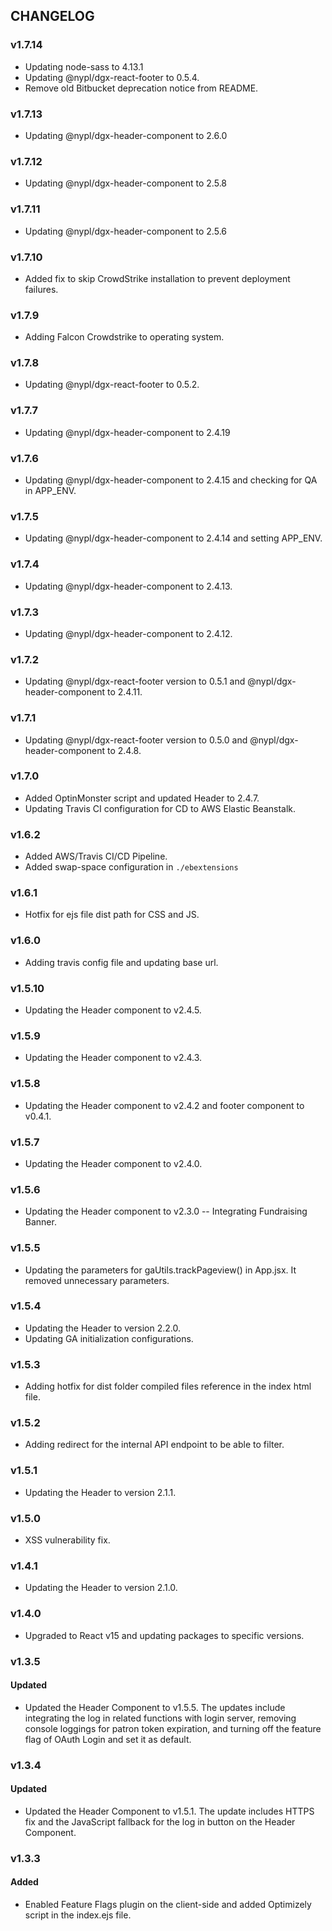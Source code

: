 ## CHANGELOG

### v1.7.14
- Updating node-sass to 4.13.1
- Updating @nypl/dgx-react-footer to 0.5.4.
- Remove old Bitbucket deprecation notice from README.

### v1.7.13
- Updating @nypl/dgx-header-component to 2.6.0

### v1.7.12
- Updating @nypl/dgx-header-component to 2.5.8

### v1.7.11
- Updating @nypl/dgx-header-component to 2.5.6

### v1.7.10
- Added fix to skip CrowdStrike installation to prevent deployment failures.

### v1.7.9
- Adding Falcon Crowdstrike to operating system.

### v1.7.8
- Updating @nypl/dgx-react-footer to 0.5.2.

### v1.7.7
- Updating @nypl/dgx-header-component to 2.4.19

### v1.7.6
- Updating @nypl/dgx-header-component to 2.4.15 and checking for QA in APP_ENV.

### v1.7.5
- Updating @nypl/dgx-header-component to 2.4.14 and setting APP_ENV.

### v1.7.4
- Updating @nypl/dgx-header-component to 2.4.13.

### v1.7.3
- Updating @nypl/dgx-header-component to 2.4.12.

### v1.7.2
- Updating @nypl/dgx-react-footer version to 0.5.1 and @nypl/dgx-header-component to 2.4.11.

### v1.7.1
- Updating @nypl/dgx-react-footer version to 0.5.0 and @nypl/dgx-header-component to 2.4.8.

### v1.7.0
- Added OptinMonster script and updated Header to 2.4.7.
- Updating Travis CI configuration for CD to AWS Elastic Beanstalk.

### v1.6.2
- Added AWS/Travis CI/CD Pipeline.
- Added swap-space configuration in `./ebextensions`

### v1.6.1
- Hotfix for ejs file dist path for CSS and JS.

### v1.6.0
- Adding travis config file and updating base url.

### v1.5.10
- Updating the Header component to v2.4.5.

### v1.5.9
- Updating the Header component to v2.4.3.

### v1.5.8
- Updating the Header component to v2.4.2 and footer component to v0.4.1.

### v1.5.7
- Updating the Header component to v2.4.0.

### v1.5.6
- Updating the Header component to v2.3.0 -- Integrating Fundraising Banner.

### v1.5.5
- Updating the parameters for gaUtils.trackPageview() in App.jsx. It removed unnecessary parameters.

### v1.5.4
- Updating the Header to version 2.2.0.
- Updating GA initialization configurations.

### v1.5.3
- Adding hotfix for dist folder compiled files reference in the index html file.

### v1.5.2
- Adding redirect for the internal API endpoint to be able to filter.

### v1.5.1
- Updating the Header to version 2.1.1.

### v1.5.0
- XSS vulnerability fix.

### v1.4.1
- Updating the Header to version 2.1.0.

### v1.4.0
- Upgraded to React v15 and updating packages to specific versions.

### v1.3.5
#### Updated
- Updated the Header Component to v1.5.5. The updates include integrating the log in related functions with login server, removing console loggings for patron token expiration, and turning off the feature flag of OAuth Login and set it as default.

### v1.3.4
#### Updated
- Updated the Header Component to v1.5.1. The update includes HTTPS fix and the JavaScript fallback for the log in button on the Header Component.

### v1.3.3
#### Added
- Enabled Feature Flags plugin on the client-side and added Optimizely script in the index.ejs file.
